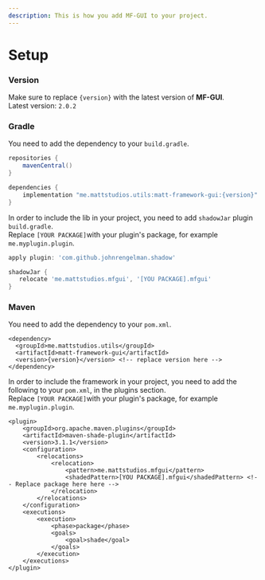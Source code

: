 ```yaml
---
description: This is how you add MF-GUI to your project.
---
```


# Setup

### Version

Make sure to replace `{version}` with the latest version of **MF-GUI**.  
Latest version: `2.0.2`

### Gradle

You need to add the dependency to your `build.gradle`.

```groovy
repositories {
    mavenCentral()
}

dependencies {
    implementation "me.mattstudios.utils:matt-framework-gui:{version}" // Replace version here 
}
```

 In order to include the lib in your project, you need to add `shadowJar` plugin `build.gradle`.  
 Replace `[YOUR PACKAGE]`with your plugin's package, for example `me.myplugin.plugin`.

```groovy
apply plugin: 'com.github.johnrengelman.shadow'

shadowJar {
   relocate 'me.mattstudios.mfgui', '[YOU PACKAGE].mfgui'
}
```

### Maven

You need to add the dependency to your `pom.xml`.

```markup
<dependency>
  <groupId>me.mattstudios.utils</groupId>
  <artifactId>matt-framework-gui</artifactId>
  <version>{version}</version> <!-- replace version here -->
</dependency>
```

 In order to include the framework in your project, you need to add the following to your `pom.xml`, in the plugins section.  
 Replace `[YOUR PACKAGE]`with your plugin's package, for example `me.myplugin.plugin`.

```markup
<plugin>
    <groupId>org.apache.maven.plugins</groupId>
    <artifactId>maven-shade-plugin</artifactId>
    <version>3.1.1</version>
    <configuration>
        <relocations>
            <relocation>
                <pattern>me.mattstudios.mfgui</pattern>
                <shadedPattern>[YOU PACKAGE].mfgui</shadedPattern> <!-- Replace package here here -->
            </relocation>
        </relocations>
    </configuration>
    <executions>
        <execution>
            <phase>package</phase>
            <goals>
                <goal>shade</goal>
            </goals>
        </execution>
    </executions>
</plugin>
```

